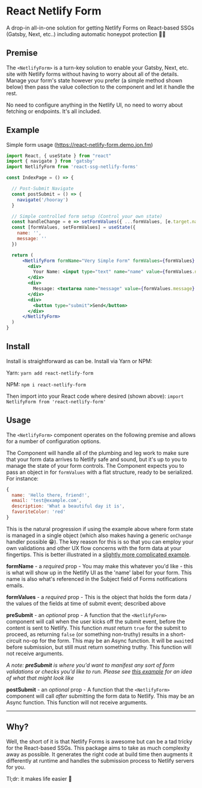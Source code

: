 # React Netlify Form

A drop-in all-in-one solution for getting Netlify Forms on React-based SSGs
(Gatsby, Next, etc..) including automatic honeypot protection 💯📝

## Premise

The `<NetlifyForm>` is a turn-key solution to enable your Gatsby, Next, etc. site
with Netlify forms without having to worry about all of the details. Manage your
form's state however you prefer (a simple method shown below) then pass the value
collection to the component and let it handle the rest.

No need to configure anything in the Netlify UI, no need to worry about fetching
or endpoints. It's all included.

## Example

Simple form usage (https://react-netlify-form.demo.jon.fm)
```jsx
import React, { useState } from "react"
import { navigate } from 'gatsby'
import NetlifyForm from 'react-ssg-netlify-forms'

const IndexPage = () => {

  // Post-Submit Navigate
  const postSubmit = () => {
    navigate('/hooray')
  }

  // Simple controlled form setup (Control your own state)
  const handleChange = e => setFormValues({ ...formValues, [e.target.name]: e.target.value })
  const [formValues, setFormValues] = useState({
    name: '',
    message: ''
  })

  return (
      <NetlifyForm formName="Very Simple Form" formValues={formValues} postSubmit={postSubmit} >
        <div>
          Your Name: <input type="text" name="name" value={formValues.name} onChange={handleChange} required />
        </div>
        <div>
          Message: <textarea name="message" value={formValues.message} onChange={handleChange} required />
        </div>
        <div>
          <button type="submit">Send</button>
        </div>
      </NetlifyForm>
  )
}
```

## Install

Install is straightforward as can be. Install via Yarn or NPM:

Yarn: `yarn add react-netlify-form`

NPM: `npm i react-netlify-form`

Then import into your React code where desired (shown above): `import NetlifyForm from 'react-netlify-form'`

## Usage

The `<NetlifyForm>` component operates on the following premise and allows for a number of configuration options.

The Component will handle all of the plumbing and leg work to make sure that your
form data arrives to Netlify safe and sound, but it's up to you to manage the state
of your form controls. The Component expects you to pass an object in for `formValues`
with a flat structure, ready to be serialized. For instance:

```js
{
  name: 'Hello there, friend!',
  email: 'test@example.com',
  description: 'What a beautiful day it is',
  favoriteColor: 'red'
}
```

This is the natural progression if using the example above where form state is managed in a single object (which also makes having a generic `onChange` handler possible 😁). The key reason for this is so that you can employ your own validations and other UX flow concerns with the form data at your fingertips. This is better illustrated in a [slightly more complicated example](https://github.com/jon-fm/react-ssg-netlify-forms-demo/blob/master/src/pages/medium.js).

**formName** - a _required_ prop - You may make this whatever you'd like - this is what will show up in the Netlify UI as the 'name' label for your form. This name is also what's referenced in the Subject field of Forms notifications emails.

**formValues** - a _required_ prop - This is the object that holds the form data / the values of the fields at time of submit event; described above

**preSubmit** - an _optional_ prop - A function that the `<NetlifyForm>` component will call when the user kicks off the submit event, before the content is sent to Netlify. This function _must_ return `true` for the submit to proceed, as returning `false` (or something non-truthy) results in a short-circuit no-op for the form. This may be an Async function. It will be `await`ed before submission, but still must return something truthy. This function will not receive arguments.

_A note: **preSubmit** is where you'd want to manifest any sort of form validations or checks you'd like to run. Please see [this example](https://github.com/jon-fm/react-ssg-netlify-forms-demo/blob/master/src/pages/medium.js) for an idea of what that might look like_

**postSubmit** - an _optional_ prop - A function that the `<NetlifyForm>` component will call _after_ submitting the form data to Netlify. This may be an Async function. This function will not receive arguments.

---

## Why?

Well, the short of it is that Netlify Forms is awesome but can be a tad tricky for the React-based SSGs. This package aims to take as much complexity away as possible. It generates the right code at build time then augments it differently at runtime and handles the submission process to Netlify servers for you.

Tl;dr: it makes life easier 🙂

